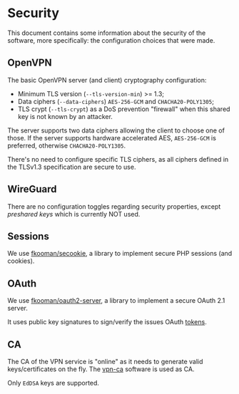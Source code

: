 # Security

This document contains some information about the security of the software, 
more specifically: the configuration choices that were made.

## OpenVPN

The basic OpenVPN server (and client) cryptography configuration:

* Minimum TLS version (`--tls-version-min`) >= 1.3;
* Data ciphers (`--data-ciphers`) `AES-256-GCM` and `CHACHA20-POLY1305`;
* TLS crypt (`--tls-crypt`) as a DoS prevention "firewall" when this shared key
  is not known by an attacker.

The server supports two data ciphers allowing the client to choose one of 
those. If the server supports hardware accelerated AES, `AES-256-GCM` is 
preferred, otherwise `CHACHA20-POLY1305`.
                        
There's no need to configure specific TLS ciphers, as all ciphers defined in
the TLSv1.3 specification are secure to use.

## WireGuard

There are no configuration toggles regarding security properties, except 
_preshared keys_ which is currently NOT used.

## Sessions

We use [fkooman/secookie](https://git.sr.ht/~fkooman/php-secookie), a 
library to implement secure PHP sessions (and cookies).

## OAuth

We use [fkooman/oauth2-server](https://git.sr.ht/~fkooman/php-oauth2-server), 
a library to implement a secure OAuth 2.1 server.

It uses public key signatures to sign/verify the issues OAuth 
[tokens](https://git.sr.ht/~fkooman/php-oauth2-server/tree/v7/item/TOKEN_FORMAT.md).

## CA

The CA of the VPN service is "online" as it needs to generate valid 
keys/certificates on the fly. The [vpn-ca](https://git.sr.ht/~fkooman/vpn-ca) 
software is used as CA.

Only `EdDSA` keys are supported.
